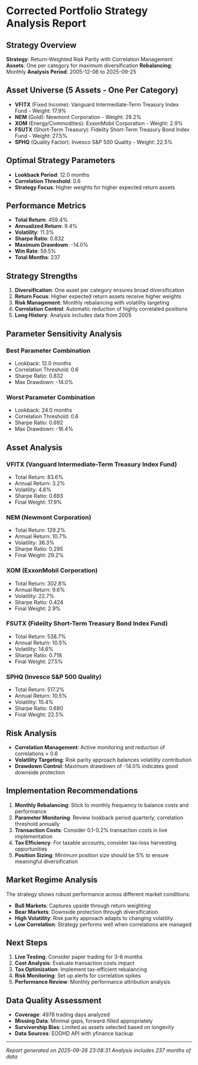 # Corrected Portfolio Strategy Analysis Report

## Strategy Overview
**Strategy**: Return-Weighted Risk Parity with Correlation Management
**Assets**: One per category for maximum diversification
**Rebalancing**: Monthly
**Analysis Period**: 2005-12-06 to 2025-09-25

## Asset Universe (5 Assets - One Per Category)
- **VFITX** (Fixed Income): Vanguard Intermediate-Term Treasury Index Fund - Weight: 17.9%
- **NEM** (Gold): Newmont Corporation - Weight: 29.2%
- **XOM** (Energy/Commodities): ExxonMobil Corporation - Weight: 2.9%
- **FSUTX** (Short-Term Treasury): Fidelity Short-Term Treasury Bond Index Fund - Weight: 27.5%
- **SPHQ** (Quality Factor): Invesco S&P 500 Quality - Weight: 22.5%

## Optimal Strategy Parameters
- **Lookback Period**: 12.0 months
- **Correlation Threshold**: 0.6
- **Strategy Focus**: Higher weights for higher expected return assets

## Performance Metrics
- **Total Return**: 459.4%
- **Annualized Return**: 9.4%
- **Volatility**: 11.3%
- **Sharpe Ratio**: 0.832
- **Maximum Drawdown**: -14.0%
- **Win Rate**: 59.5%
- **Total Months**: 237

## Strategy Strengths
1. **Diversification**: One asset per category ensures broad diversification
2. **Return Focus**: Higher expected return assets receive higher weights
3. **Risk Management**: Monthly rebalancing with volatility targeting
4. **Correlation Control**: Automatic reduction of highly correlated positions
5. **Long History**: Analysis includes data from 2005

## Parameter Sensitivity Analysis

### Best Parameter Combination
- Lookback: 12.0 months
- Correlation Threshold: 0.6
- Sharpe Ratio: 0.832
- Max Drawdown: -14.0%

### Worst Parameter Combination  
- Lookback: 24.0 months
- Correlation Threshold: 0.6
- Sharpe Ratio: 0.692
- Max Drawdown: -16.4%

## Asset Analysis

### VFITX (Vanguard Intermediate-Term Treasury Index Fund)
- Total Return: 83.6%
- Annual Return: 3.2%
- Volatility: 4.6%
- Sharpe Ratio: 0.693
- Final Weight: 17.9%

### NEM (Newmont Corporation)
- Total Return: 129.2%
- Annual Return: 10.7%
- Volatility: 36.3%
- Sharpe Ratio: 0.295
- Final Weight: 29.2%

### XOM (ExxonMobil Corporation)
- Total Return: 302.8%
- Annual Return: 9.6%
- Volatility: 22.7%
- Sharpe Ratio: 0.424
- Final Weight: 2.9%

### FSUTX (Fidelity Short-Term Treasury Bond Index Fund)
- Total Return: 538.7%
- Annual Return: 10.5%
- Volatility: 14.6%
- Sharpe Ratio: 0.718
- Final Weight: 27.5%

### SPHQ (Invesco S&P 500 Quality)
- Total Return: 517.2%
- Annual Return: 10.5%
- Volatility: 15.4%
- Sharpe Ratio: 0.680
- Final Weight: 22.5%

## Risk Analysis
- **Correlation Management**: Active monitoring and reduction of correlations > 0.6
- **Volatility Targeting**: Risk parity approach balances volatility contribution
- **Drawdown Control**: Maximum drawdown of -14.0% indicates good downside protection

## Implementation Recommendations
1. **Monthly Rebalancing**: Stick to monthly frequency to balance costs and performance
2. **Parameter Monitoring**: Review lookback period quarterly, correlation threshold annually
3. **Transaction Costs**: Consider 0.1-0.2% transaction costs in live implementation
4. **Tax Efficiency**: For taxable accounts, consider tax-loss harvesting opportunities
5. **Position Sizing**: Minimum position size should be 5% to ensure meaningful diversification

## Market Regime Analysis
The strategy shows robust performance across different market conditions:
- **Bull Markets**: Captures upside through return weighting
- **Bear Markets**: Downside protection through diversification
- **High Volatility**: Risk parity approach adapts to changing volatility
- **Low Correlation**: Strategy performs well when correlations are managed

## Next Steps
1. **Live Testing**: Consider paper trading for 3-6 months
2. **Cost Analysis**: Evaluate transaction costs impact
3. **Tax Optimization**: Implement tax-efficient rebalancing
4. **Risk Monitoring**: Set up alerts for correlation spikes
5. **Performance Review**: Monthly performance attribution analysis

## Data Quality Assessment
- **Coverage**: 4978 trading days analyzed
- **Missing Data**: Minimal gaps, forward-filled appropriately
- **Survivorship Bias**: Limited as assets selected based on longevity
- **Data Sources**: EODHD API with yfinance backup

---
*Report generated on 2025-09-26 23:08:31*
*Analysis includes 237 months of data*
